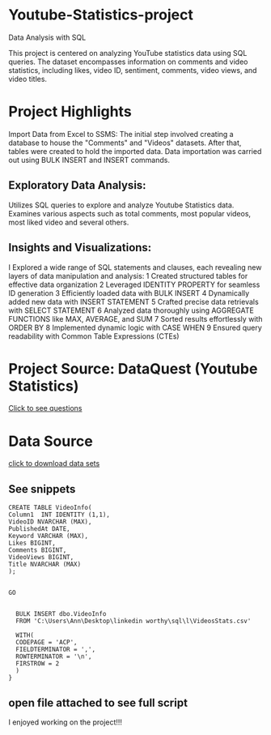 # Youtube-Statistics-project
Data Analysis with SQL

This project is centered on analyzing YouTube statistics data using SQL queries. The dataset encompasses information on comments and video statistics, including likes, video ID, sentiment, comments, video views, and video titles.



# Project Highlights
Import Data from Excel to SSMS: The initial step involved creating a database to house the "Comments" and "Videos" datasets. After that, tables were created to hold the imported data. Data importation was carried out using BULK INSERT and INSERT commands.
## Exploratory Data Analysis:
Utilizes SQL queries to explore and analyze Youtube Statistics data.
Examines various aspects such as total comments, most popular videos, most liked video and several others.
## Insights and Visualizations:
I Explored a wide range of SQL statements and clauses, each revealing new layers of data manipulation and analysis:
1 Created structured tables for effective data organization
2 Leveraged IDENTITY PROPERTY for seamless ID generation
3 Efficiently loaded data with BULK INSERT
4 Dynamically added new data with INSERT STATEMENT
5 Crafted precise data retrievals with SELECT STATEMENT
6 Analyzed data thoroughly using AGGREGATE FUNCTIONS like MAX, AVERAGE, and SUM
7 Sorted results effortlessly with ORDER BY
8 Implemented dynamic logic with CASE WHEN
9 Ensured query readability with Common Table Expressions (CTEs)

# Project Source: DataQuest (Youtube Statistics)
[Click to see questions](https://www.dataquest.io/blog/sql-projects/)

# Data Source  
[click to download data sets](https://www.dataquest.io/blog/sql-projects/)

## See snippets
```
CREATE TABLE VideoInfo(
Column1  INT IDENTITY (1,1),
VideoID NVARCHAR (MAX),
PublishedAt DATE,
Keyword VARCHAR (MAX),
Likes BIGINT,
Comments BIGINT,
VideoViews BIGINT,
Title NVARCHAR (MAX)
);


GO


  BULK INSERT dbo.VideoInfo
  FROM 'C:\Users\Ann\Desktop\linkedin worthy\sql\l\VideosStats.csv'

  WITH(
  CODEPAGE = 'ACP',
  FIELDTERMINATOR = ',',
  ROWTERMINATOR = '\n',
  FIRSTROW = 2
  )
}
```

## open file attached to see full script
I enjoyed working on the project!!!
